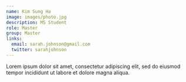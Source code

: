 ```yaml
---
name: Kim Sung Ha
image: images/photo.jpg
description: MS Student
role: Master
group: Master
links:
  email: sarah.johnson@gmail.com
  twitter: sarahjohnson
---
```


Lorem ipsum dolor sit amet, consectetur adipiscing elit, sed do eiusmod tempor incididunt ut labore et dolore magna aliqua.

